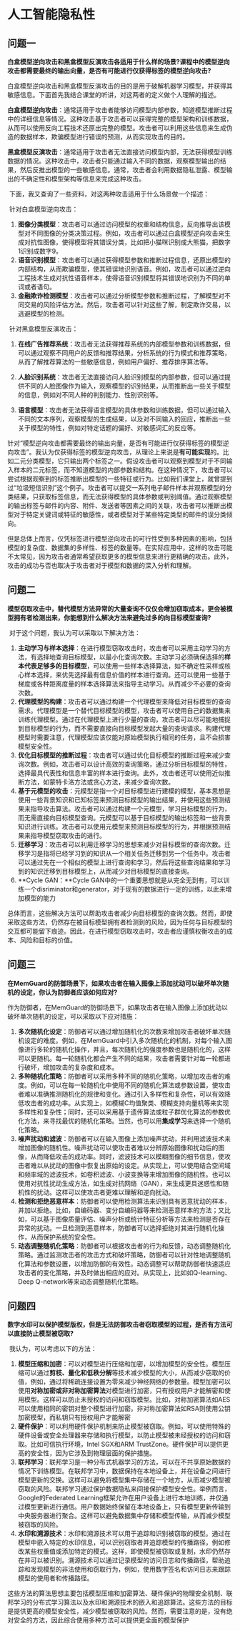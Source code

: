 # 人工智能隐私性

## 问题一

​	**白盒模型逆向攻击和黑盒模型反演攻击各适用于什么样的场景?课程中的模型逆向攻击都需要最终的输出向量，是否有可能进行仅获得标签的模型逆向攻击?**

​	白盒模型逆向攻击和黑盒模型反演攻击的目的是用于破解机器学习模型，并获得其敏感信息。下面首先我结合课堂的听讲，对这两者的定义做个人理解的描述。

​	**白盒模型逆向攻击**：通常适用于攻击者能够访问模型内部参数，知道模型推断过程中的详细信息等情况。这种攻击基于攻击者可以获得完整的模型架构和训练数据，从而可以使用反向工程技术还原出完整的模型。攻击者可以利用这些信息来生成伪造的数据样本，欺骗模型进行错误的预测，从而实现攻击的目的。

​	**黑盒模型反演攻击**：通常适用于攻击者无法直接访问模型内部，无法获得模型训练数据的情况。这种攻击中，攻击者只能通过输入不同的数据，观察模型输出的结果，然后反推出模型的一些敏感信息。通常，攻击者会利用数据隐私泄露、模型输出的不确定性和模型架构等信息来完成这种攻击。



​	下面，我又查询了一些资料，对这两种攻击适用于什么场景做一个描述：

​	针对白盒模型逆向攻击：

1. **图像分类模型**：攻击者可以通过访问模型的权重和结构信息，反向推导出该模型对不同图像的分类决策过程。例如，攻击者可以通过白盒模型逆向攻击来生成对抗性图像，使得模型将其错误分类，比如把小猫咪识别成大熊猫，把数字1识别成数字9。
2. **语音识别模型**：攻击者可以通过获得模型参数和推断过程信息，还原出模型的内部结构，从而欺骗模型，使其错误地识别语音。例如，攻击者可以通过逆向工程技术生成对抗性语音样本，使得语音识别模型将其错误地识别为不同的单词或者语句。
3. **金融欺诈检测模型**：攻击者可以通过分析模型参数和推断过程，了解模型对不同交易的风险评估方法。然后，攻击者可以针对这些了解，制定欺诈交易，以逃避模型的检测。

​    针对黑盒模型反演攻击：

1. **在线广告推荐系统**：攻击者无法获得推荐系统的内部模型参数和训练数据，但可以通过观察不同用户的反馈和推荐结果，分析系统的行为模式和推荐策略，从而了解推荐算法的一些敏感信息，例如用户偏好、推荐排序算法等。

2. **人脸识别系统**：攻击者无法直接访问人脸识别模型的内部参数，但可以通过提供不同的人脸图像作为输入，观察模型的识别结果，从而推断出一些关于模型的信息，例如对不同人种的判别能力、性别识别等。

3. **语言模型**：攻击者无法获得语言模型的具体参数和训练数据，但可以通过输入不同的文本序列，观察模型的生成结果，以及对不同输入的回应，推断出一些关于模型的特性，例如对特定话题的偏好、对敏感词汇的反应等。

   

​	针对“模型逆向攻击都需要最终的输出向量，是否有可能进行仅获得标签的模型逆向攻击”。我认为仅获得标签的模型逆向攻击，从理论上来说是**有可能实现**的。比如二元分类模型，它只输出两个标签之一。假设攻击者可以观察到模型对于不同输入样本的二元标签，而不知道模型的内部参数和结构。在这种情况下，攻击者可以尝试根据观察到的标签推断出模型的一些特征或行为。比如我们课堂上，就曾提到过“垃圾短信识别”这个例子。攻击者可以提交一系列电子邮件样本并观察模型的分类结果，只获取标签信息，而无法获得模型的具体参数或判别阈值。通过观察模型的输出标签与邮件的内容、附件、发送者等因素之间的关联，攻击者可以推断出模型对于特定关键词或特征的敏感性，或者模型对于某些特定类型的邮件的误分类倾向。

​	但是总体上而言，仅凭标签进行模型逆向攻击的可行性受到多种因素的影响，包括模型的复杂度、数据集的多样性、标签的数量等。在实际应用中，这样的攻击可能不太常见，因为攻击者通常希望获取更多的模型信息来进行更精确的攻击。此外，攻击的成功与否也取决于攻击者对于模型和数据的深入分析和理解。



## 问题二

​	**模型窃取攻击中，替代模型方法异常的大量查询不仅仅会增加窃取成本，更会被模型拥有者检测出来，你能想到什么解决方法来避免过多的向目标模型查询?**

​	对于这个问题，我认为可以采取以下解决方法：

1. **主动学习与样本选择**：在进行模型窃取攻击时，攻击者可以采用主动学习的方法，有选择地查询目标模型，以最小化查询次数。主动学习必须确保选择的**样本代表足够多的目标模型**，可以使用一些样本选择算法，如不确定性采样或核心样本选择，来优先选择最有信息价值的样本进行查询。还可以使用一些基于梯度或各种距离度量的样本选择算法来指导主动学习。从而减少不必要的查询次数。
2. **代理模型的构建**：攻击者可以通过构建一个代理模型来降低对目标模型的查询需求。代理模型是一个替代目标模型的模型，攻击者可以使用自己的数据集来训练代理模型。通过在代理模型上进行少量的查询，攻击者可以尽可能地捕捉到目标模型的行为，而不需要直接向目标模型发起大量的查询请求。构建代理模型时需要注意，代理模型应该仅能对原始模型执行相同的任务，且不会损害模型安全性。
3. **优化目标模型的推断过程**：攻击者可以通过优化目标模型的推断过程来减少查询次数。例如，攻击者可以设计高效的查询策略，通过分析目标模型的特性，选择最具代表性和信息丰富的样本进行查询。此外，攻击者还可以使用近似推断方法，如蒙特卡洛方法或贪心方法，来减少查询次数。
4. **基于元模型的攻击**：元模型是指一个对目标模型进行建模的模型，基本思想是使用一些背景知识和已知标签来预测目标模型的输出结果，并使用这些预测结果来指导攻击算法。攻击者可以通过构建一个元模型，学习目标模型的行为，而无需直接向目标模型查询。元模型可以基于目标模型的输出标签和一些背景知识进行训练。攻击者可以使用元模型来预测目标模型的行为，并根据预测结果来指导模型窃取攻击的进行。
5. **迁移学习**：攻击者可以利用迁移学习的思想来减少对目标模型的查询次数。迁移学习是指将已经学习到的知识从一个相关任务迁移到另一个任务中。攻击者可以通过先在一个相似的模型上进行查询和学习，然后将这些查询结果和学习到的知识迁移到目标模型上，从而减少对目标模型的直接查询。
6. **Cycle GAN：**Cycle GAN中的一个重要思想就是从完全无到有，可以训练一个disriminator和generator，对于现有的数据进行一定的训练，以此来增加模型的能力 



​	总体而言，这些解决方法可以帮助攻击者减少向目标模型的查询次数。然而，即使采取这些方法，仍然存在被目标模型拥有者检测到的风险，因为任何与目标模型的交互都可能留下痕迹。因此，在进行模型窃取攻击时，攻击者应谨慎权衡攻击的成本、风险和目标的价值。



## 问题三

​	**在MemGuard的防御场景下，如果攻击者在输入图像上添加扰动可以破坏单次随机的设定，你认为防御者应该如何应对?**

​	作为防御者，在MemGuard的防御场景下，如果攻击者在输入图像上添加扰动以破坏单次随机的设定，可以采取以下应对措施：

1. **多次随机化设定**：防御者可以通过增加随机化的次数来增加攻击者破坏单次随机设定的难度。例如，在MemGuard中引入多次随机化的机制，对每个输入图像进行多轮的随机化操作，并且，每次随机化的强度参数也是随机化的，这样可以更随机。每一轮随机化都会产生不同的结果，攻击者需要针对每一轮都进行破坏，增加攻击的复杂度和成本。
2. **多种随机化策略**：防御者可以采用多种不同的随机化策略，以增加攻击者的难度。例如，可以在每一轮随机化中使用不同的随机化算法或参数设置，使攻击者难以准确推测随机化的规律和变化。通过引入多样性和复杂性，可以有效降低攻击者的成功率。从实现上，如模糊C均值聚类、模糊支持向量机等来实现多样性和复杂性；同时，还可以采用基于遗传算法或粒子群优化算法的参数优化方法，来寻找最优的随机化策略。当然，也可以用**集成学习**来选择一个随机化策略。
3. **噪声扰动和滤波**：防御者可以在输入图像上添加噪声扰动，并利用滤波技术来增加图像的随机性。噪声扰动可以使攻击者难以分辨原始图像和扰动后的图像，从而降低攻击的成功率。同时，滤波技术可以模糊图像的细节信息，使攻击者难以从扰动的图像中恢复出原始的设定。从实现上，可以使用结合空间域和频率域的滤波技术，如卷积滤波、小波变换等来增加图像的随机性。也可以使用对抗性扰动生成方法，如生成对抗网络（GAN），来生成更具迷惑性和随机性的扰动。这样可以使攻击者更难以理解和逆向扰动。
4. **检测和拒绝恶意样本**：防御者可以使用检测算法来识别具有恶意扰动的样本，并加以拒绝。比如，自编码器、变分自编码器等来检测恶意样本的方法；又比如，可以基于图像质量评估、噪声分析或统计特征分析等方法来检测是否存在异常的扰动。一旦检测到恶意样本，防御者可以选择拒绝对其进行随机化操作，从而保护系统的安全性。
5. **动态调整随机化策略**：防御者可以根据攻击者的行为和反馈，动态调整随机化策略。通过监测攻击者的攻击方式和破坏策略，防御者可以针对性地调整随机化算法和参数设置，以增加防御的有效性。动态调整可以帮助防御者快速适应攻击者的变化策略，并及时做出相应的应对。从实现上，比如如Q-learning、Deep Q-network等来动态调整随机化策略。



## 问题四

​	**数字水印可以保护模型版权，但是无法防御攻击者窃取模型的过程，是否有方法可以直接防止模型被窃取?**

​	我认为，可以考虑以下的方法：

1. **模型压缩和加密**：可以对模型进行压缩和加密，以增加模型的安全性。模型压缩可以通过**剪枝、量化和低秩分解**等技术减少模型的大小，从而减少窃取的价值，例如，通过将稀疏连接设置为零来减少神经网络的参数量。模型加密可以使用**对称加密或非对称加密算法**对模型进行加密，只有授权用户才能解密和使用模型。这样可以防止未授权的访问和窃取模型。比如，对称加密算法如AES可以使用相同的密钥对整个模型进行加密。非对称加密算法如RSA则使用公钥加密模型，而私钥只有授权用户才能解密
2. **硬件保护**：可以利用硬件保护机制来防止模型被窃取。例如，可以使用特殊的硬件设备或安全处理器来存储和执行模型，以防止模型被未经授权的访问和窃取。比如可信执行环境，Intel SGX和ARM TrustZone。硬件保护可以提供更高的安全性，因为它涉及到物理层面的保护措施。
3. **联邦学习**：联邦学习是一种分布式机器学习的方法，可以在不共享原始数据的情况下训练模型。在联邦学习中，数据保持在本地设备上，并在设备之间进行模型更新的交换。这样可以避免将模型集中存储在一个地方，从而减少模型被窃取的风险。联邦学习通过保护数据隐私来间接保护模型安全性。举例而言，Google的Federated Learning框架允许在用户设备上进行本地训练，并仅通过模型更新进行通信。用户数据始终保留在本地设备上，只有模型更新传输到中央服务器进行聚合。这样可以避免数据集中存储和模型传输，从而减少模型被窃取的风险。
4. **水印和溯源技术**：水印和溯源技术可以用于追踪和识别被窃取的模型。通过在模型中嵌入特定的水印信息，可以识别窃取者并追踪模型的传播路径，例如修改某些权重值或添加特定的模式。这样，即使模型被窃取或复制，水印仍然存在并可以被识别。溯源技术可以通过记录模型的访问日志和传播路径，帮助追踪和发现模型的非法使用和窃取行为，例如，使用数字签名和访问日志来跟踪模型的使用者和传播路径。

​	这些方法的算法思想主要包括模型压缩和加密算法、硬件保护的物理安全机制、联邦学习的分布式学习算法以及水印和溯源技术的嵌入和追踪算法。这些方法的目标是提供更高的模型安全性，减少模型被窃取的风险。然而，需要注意的是，没有绝对安全的方法，因此综合使用多种方法可以提供更全面的模型保护